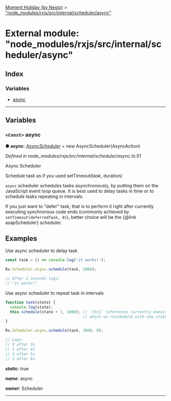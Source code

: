 [Moment Holiday (by Nesto)](../README.md) > ["node_modules/rxjs/src/internal/scheduler/async"](../modules/_node_modules_rxjs_src_internal_scheduler_async_.md)

# External module: "node_modules/rxjs/src/internal/scheduler/async"

## Index

### Variables

* [async](_node_modules_rxjs_src_internal_scheduler_async_.md#async)

---

## Variables

<a id="async"></a>

### `<Const>` async

**● async**: *[AsyncScheduler](../classes/_node_modules_rxjs_src_internal_scheduler_asyncscheduler_.asyncscheduler.md)* =  new AsyncScheduler(AsyncAction)

*Defined in node_modules/rxjs/src/internal/scheduler/async.ts:51*

Async Scheduler

Schedule task as if you used setTimeout(task, duration)

`async` scheduler schedules tasks asynchronously, by putting them on the JavaScript event loop queue. It is best used to delay tasks in time or to schedule tasks repeating in intervals.

If you just want to "defer" task, that is to perform it right after currently executing synchronous code ends (commonly achieved by `setTimeout(deferredTask, 0)`), better choice will be the {@link asapScheduler} scheduler.

Examples
--------

Use async scheduler to delay task

```javascript
const task = () => console.log('it works!');

Rx.Scheduler.async.schedule(task, 2000);

// After 2 seconds logs:
// "it works!"
```

Use async scheduler to repeat task in intervals

```javascript
function task(state) {
  console.log(state);
  this.schedule(state + 1, 1000); // `this` references currently executing Action,
                                  // which we reschedule with new state and delay
}

Rx.Scheduler.async.schedule(task, 3000, 0);

// Logs:
// 0 after 3s
// 1 after 4s
// 2 after 5s
// 3 after 6s
```
*__static__*: true

*__name__*: async

*__owner__*: Scheduler

___

